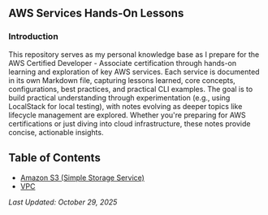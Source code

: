 ## AWS Services Hands-On Lessons

### Introduction

This repository serves as my personal knowledge base as I prepare for the AWS Certified Developer - Associate certification through hands-on learning and exploration of key AWS services. Each service is documented in its own Markdown file, capturing lessons learned, core concepts, configurations, best practices, and practical CLI examples. The goal is to build practical understanding through experimentation (e.g., using LocalStack for local testing), with notes evolving as deeper topics like lifecycle management are explored. Whether you're preparing for AWS certifications or just diving into cloud infrastructure, these notes provide concise, actionable insights.

## Table of Contents

- [Amazon S3 (Simple Storage Service)](./S3.md)
- [VPC](./VPC.md)

*Last Updated: October 29, 2025*
